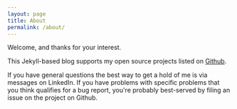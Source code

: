 ```yaml
---
layout: page
title: About
permalink: /about/
---
```


Welcome, and thanks for your interest.

This Jekyll-based blog supports my open source projects listed on [Github](https://github.com/theonaunheim).

If you have general questions the best way to get a hold of me is via messages on LinkedIn. If you have problems with specific problems that you think qualifies for a bug report, you're probably best-served by filing an issue on the project on Github.
